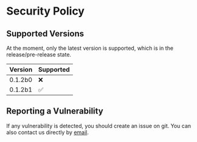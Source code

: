 # Security Policy

## Supported Versions

At the moment, only the latest version is supported, which is in the release/pre-release state.

| Version  | Supported          |
| -------  | ------------------ |
| 0.1.2b0  | :x:                |
| 0.1.2b1  | :white_check_mark: |

## Reporting a Vulnerability

If any vulnerability is detected, you should create an issue on git.
You can also contact us directly by [email](mailto:nnthy21@gmail.com).
